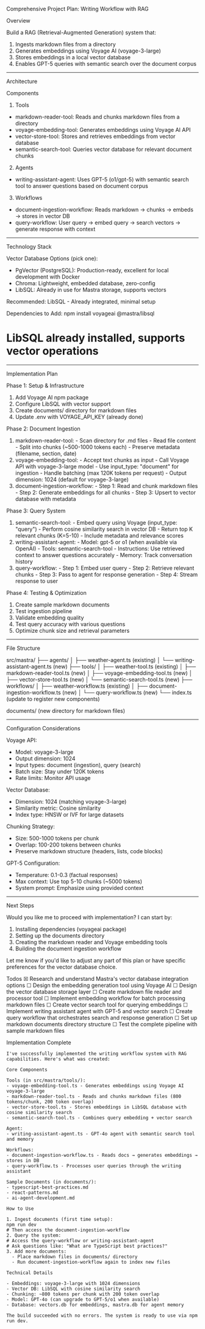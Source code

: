 Comprehensive Project Plan: Writing Workflow with RAG

  Overview

  Build a RAG (Retrieval-Augmented Generation) system that:
  1. Ingests markdown files from a directory
  2. Generates embeddings using Voyage AI (voyage-3-large)
  3. Stores embeddings in a local vector database
  4. Enables GPT-5 queries with semantic search over the document corpus

  ---
  Architecture

  Components

  1. Tools
  - markdown-reader-tool: Reads and chunks markdown files from a directory
  - voyage-embedding-tool: Generates embeddings using Voyage AI API
  - vector-store-tool: Stores and retrieves embeddings from vector database
  - semantic-search-tool: Queries vector database for relevant document chunks

  2. Agents
  - writing-assistant-agent: Uses GPT-5 (o1/gpt-5) with semantic search tool to answer questions based on document corpus

  3. Workflows
  - document-ingestion-workflow: Reads markdown → chunks → embeds → stores in vector DB
  - query-workflow: User query → embed query → search vectors → generate response with context

  ---
  Technology Stack

  Vector Database Options (pick one):
  - PgVector (PostgreSQL): Production-ready, excellent for local development with Docker
  - Chroma: Lightweight, embedded database, zero-config
  - LibSQL: Already in use for Mastra storage, supports vectors

  Recommended: LibSQL - Already integrated, minimal setup

  Dependencies to Add:
  npm install voyageai @mastra/libsql
  # LibSQL already installed, supports vector operations

  ---
  Implementation Plan

  Phase 1: Setup & Infrastructure

  1. Add Voyage AI npm package
  2. Configure LibSQL with vector support
  3. Create documents/ directory for markdown files
  4. Update .env with VOYAGE_API_KEY (already done)

  Phase 2: Document Ingestion

  1. markdown-reader-tool:
	- Scan directory for .md files
	- Read file content
	- Split into chunks (~500-1000 tokens each)
	- Preserve metadata (filename, section, date)
  2. voyage-embedding-tool:
	- Accept text chunks as input
	- Call Voyage API with voyage-3-large model
	- Use input_type: "document" for ingestion
	- Handle batching (max 120K tokens per request)
	- Output dimension: 1024 (default for voyage-3-large)
  3. document-ingestion-workflow:
	- Step 1: Read and chunk markdown files
	- Step 2: Generate embeddings for all chunks
	- Step 3: Upsert to vector database with metadata

  Phase 3: Query System

  1. semantic-search-tool:
	- Embed query using Voyage (input_type: "query")
	- Perform cosine similarity search in vector DB
	- Return top K relevant chunks (K=5-10)
	- Include metadata and relevance scores
  2. writing-assistant-agent:
	- Model: gpt-5 or o1 (when available via OpenAI)
	- Tools: semantic-search-tool
	- Instructions: Use retrieved context to answer questions accurately
	- Memory: Track conversation history
  3. query-workflow:
	- Step 1: Embed user query
	- Step 2: Retrieve relevant chunks
	- Step 3: Pass to agent for response generation
	- Step 4: Stream response to user

  Phase 4: Testing & Optimization

  1. Create sample markdown documents
  2. Test ingestion pipeline
  3. Validate embedding quality
  4. Test query accuracy with various questions
  5. Optimize chunk size and retrieval parameters

  ---
  File Structure

  src/mastra/
  ├── agents/
  │   ├── weather-agent.ts (existing)
  │   └── writing-assistant-agent.ts (new)
  ├── tools/
  │   ├── weather-tool.ts (existing)
  │   ├── markdown-reader-tool.ts (new)
  │   ├── voyage-embedding-tool.ts (new)
  │   ├── vector-store-tool.ts (new)
  │   └── semantic-search-tool.ts (new)
  ├── workflows/
  │   ├── weather-workflow.ts (existing)
  │   ├── document-ingestion-workflow.ts (new)
  │   └── query-workflow.ts (new)
  └── index.ts (update to register new components)

  documents/ (new directory for markdown files)

  ---
  Configuration Considerations

  Voyage API:
  - Model: voyage-3-large
  - Output dimension: 1024
  - Input types: document (ingestion), query (search)
  - Batch size: Stay under 120K tokens
  - Rate limits: Monitor API usage

  Vector Database:
  - Dimension: 1024 (matching voyage-3-large)
  - Similarity metric: Cosine similarity
  - Index type: HNSW or IVF for large datasets

  Chunking Strategy:
  - Size: 500-1000 tokens per chunk
  - Overlap: 100-200 tokens between chunks
  - Preserve markdown structure (headers, lists, code blocks)

  GPT-5 Configuration:
  - Temperature: 0.1-0.3 (factual responses)
  - Max context: Use top 5-10 chunks (~5000 tokens)
  - System prompt: Emphasize using provided context

  ---
  Next Steps

  Would you like me to proceed with implementation? I can start by:
  1. Installing dependencies (voyageai package)
  2. Setting up the documents directory
  3. Creating the markdown reader and Voyage embedding tools
  4. Building the document ingestion workflow

  Let me know if you'd like to adjust any part of this plan or have specific preferences for the vector database choice.

  Todos
  ☒ Research and understand Mastra's vector database integration options
  ☐ Design the embedding generation tool using Voyage AI
  ☐ Design the vector database storage layer
  ☐ Create markdown file reader and processor tool
  ☐ Implement embedding workflow for batch processing markdown files
  ☐ Create vector search tool for querying embeddings
  ☐ Implement writing assistant agent with GPT-5 and vector search
  ☐ Create query workflow that orchestrates search and response generation
  ☐ Set up markdown documents directory structure
  ☐ Test the complete pipeline with sample markdown files
  
  Implementation Complete
  
	I've successfully implemented the writing workflow system with RAG capabilities. Here's what was created:
  
	Core Components
  
	Tools (in src/mastra/tools/):
	- voyage-embedding-tool.ts - Generates embeddings using Voyage AI voyage-3-large
	- markdown-reader-tool.ts - Reads and chunks markdown files (800 tokens/chunk, 200 token overlap)
	- vector-store-tool.ts - Stores embeddings in LibSQL database with cosine similarity search
	- semantic-search-tool.ts - Combines query embedding + vector search
  
	Agent:
	- writing-assistant-agent.ts - GPT-4o agent with semantic search tool and memory
  
	Workflows:
	- document-ingestion-workflow.ts - Reads docs → generates embeddings → stores in DB
	- query-workflow.ts - Processes user queries through the writing assistant
  
	Sample Documents (in documents/):
	- typescript-best-practices.md
	- react-patterns.md
	- ai-agent-development.md
  
	How to Use
  
	1. Ingest documents (first time setup):
	npm run dev
	# Then access the document-ingestion-workflow
	2. Query the system:
	# Access the query-workflow or writing-assistant-agent
	# Ask questions like: "What are TypeScript best practices?"
	3. Add more documents:
	  - Place markdown files in documents/ directory
	  - Run document-ingestion-workflow again to index new files
  
	Technical Details
  
	- Embeddings: voyage-3-large with 1024 dimensions
	- Vector DB: LibSQL with cosine similarity search
	- Chunking: ~800 tokens per chunk with 200 token overlap
	- Model: GPT-4o (can upgrade to GPT-5/o1 when available)
	- Database: vectors.db for embeddings, mastra.db for agent memory
  
	The build succeeded with no errors. The system is ready to use via npm run dev.
	